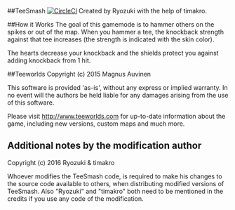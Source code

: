 ##TeeSmash [![CircleCI](https://circleci.com/gh/Ryozuki/TeeSmash.svg?style=svg)](https://circleci.com/gh/Ryozuki/TeeSmash)
Created by Ryozuki with the help of timakro.

##How it Works
The goal of this gamemode is to hammer others on the spikes or out of the map.
When you hammer a tee, the knockback strength against that tee increases (the strength is indicated with the skin color).

The hearts decrease your knockback and the shields protect you against adding knockback from 1 hit.

##Teeworlds
Copyright (c) 2015 Magnus Auvinen

This software is provided 'as-is', without any express or implied
warranty. In no event will the authors be held liable for any damages
arising from the use of this software.


Please visit http://www.teeworlds.com for up-to-date information about
the game, including new versions, custom maps and much more.

## Additional notes by the modification author

Copyright (c) 2016 Ryozuki & timakro

Whoever modifies the TeeSmash code, is required to make his changes to the source code available to others, when distributing modified versions of TeeSmash. Also "Ryozuki" and "timakro" both need to be mentioned in the credits if you use any code of the modification.
